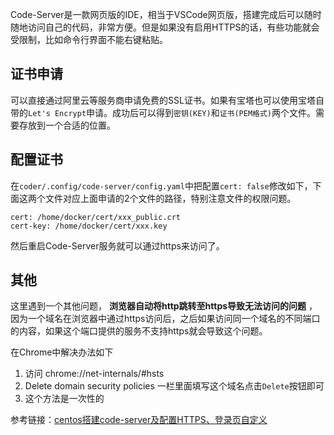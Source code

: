 Code-Server是一款网页版的IDE，相当于VSCode网页版，搭建完成后可以随时随地访问自己的代码，非常方便。但是如果没有启用HTTPS的话，有些功能就会受限制，比如命令行界面不能右键粘贴。

## 证书申请
可以直接通过阿里云等服务商申请免费的SSL证书。如果有宝塔也可以使用宝塔自带的`Let's Encrypt`申请。成功后可以得到`密钥(KEY)`和`证书(PEM格式)`两个文件。需要存放到一个合适的位置。

## 配置证书
在`coder/.config/code-server/config.yaml`中把配置`cert: false`修改如下，下面这两个文件对应上面申请的2个文件的路径，特别注意文件的权限问题。

```
cert: /home/docker/cert/xxx_public.crt
cert-key: /home/docker/cert/xxx.key
```
然后重启Code-Server服务就可以通过https来访问了。

## 其他

这里遇到一个其他问题， **浏览器自动将http跳转至https导致无法访问的问题** ，因为一个域名在浏览器中通过https访问后，之后如果访问同一个域名的不同端口的内容，如果这个端口提供的服务不支持https就会导致这个问题。

在Chrome中解决办法如下
1. 访问 chrome://net-internals/#hsts
2. Delete domain security policies 一栏里面填写这个域名点击`Delete`按钮即可
3. 这个方法是一次性的

参考链接：<a href="https://juejin.cn/post/7230335974085525541" rel="nofollow">centos搭建code-server及配置HTTPS、登录页自定义</a>
